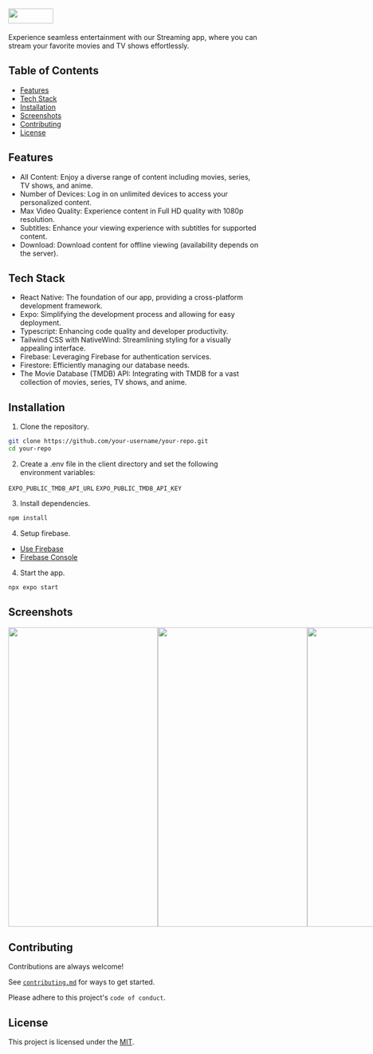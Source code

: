 # <img src="https://res.cloudinary.com/dnp36kqdc/image/upload/v1705153097/Muvo/muvo_logo.png" width="90" height="30">

Experience seamless entertainment with our Streaming app, where you can stream your favorite movies and TV shows effortlessly.

## Table of Contents

- [Features](#features)
- [Tech Stack](#tech-stack)
- [Installation](#installation)
- [Screenshots](#screenshots)
- [Contributing](#contributing)
- [License](#license)

## Features

- All Content: Enjoy a diverse range of content including movies, series, TV shows, and anime.
- Number of Devices: Log in on unlimited devices to access your personalized content.
- Max Video Quality: Experience content in Full HD quality with 1080p resolution.
- Subtitles: Enhance your viewing experience with subtitles for supported content.
- Download: Download content for offline viewing (availability depends on the server).

## Tech Stack

- React Native: The foundation of our app, providing a cross-platform development framework.
- Expo: Simplifying the development process and allowing for easy deployment.
- Typescript: Enhancing code quality and developer productivity.
- Tailwind CSS with NativeWind: Streamlining styling for a visually appealing interface.
- Firebase: Leveraging Firebase for authentication services.
- Firestore: Efficiently managing our database needs.
- The Movie Database (TMDB) API: Integrating with TMDB for a vast collection of movies, series, TV shows, and anime.

## Installation

1. Clone the repository.

```bash
git clone https://github.com/your-username/your-repo.git
cd your-repo
```

2. Create a .env file in the client directory and set the following environment variables:

`EXPO_PUBLIC_TMDB_API_URL`
`EXPO_PUBLIC_TMDB_API_KEY`

3. Install dependencies.

```bash
npm install
```

4. Setup firebase.

- [Use Firebase](https://docs.expo.dev/guides/using-firebase/)
- [Firebase Console](https://console.firebase.google.com/u/0/)

4. Start the app.

```bash
npx expo start
```

## Screenshots

<div style="display: flex; justify-content: space-between;">
  <img src="https://res.cloudinary.com/dnp36kqdc/image/upload/v1706466926/Muvo/splashpage_ypfeya.jpg" width="300" height="600">
  <img src="https://res.cloudinary.com/dnp36kqdc/image/upload/v1706466926/Muvo/splashpage1_ant20w.jpg" width="300" height="600">
  <img src="https://res.cloudinary.com/dnp36kqdc/image/upload/v1706466926/Muvo/splashpage2_bash50.jpg" width="300" height="600">
</div>

## Contributing

Contributions are always welcome!

See [`contributing.md`](https://github.com/rishabh1S/contributing.md) for ways to get started.

Please adhere to this project's `code of conduct`.

## License

This project is licensed under the [MIT](https://github.com/rishabh1S/muvo-app/blob/main/LICENSE).
